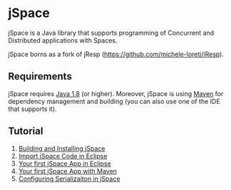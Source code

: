 # jSpace
jSpace is a Java library that supports programming of Concurrent and Distributed applications with Spaces.

jSpace borns as a fork of jResp (https://github.com/michele-loreti/jResp).

## Requirements
jSpace requires [Java 1.8](https://java.com/) (or higher). Moreover, jSpace is using [Maven](https://maven.apache.org/index.html) for dependency management and building (you can also use one of the IDE that supports it).

## Tutorial

1. [Building and Installing jSpace](getting_started.md)
2. [Import jSpace Code in Eclipse](eclipse_jspace.md)
3. [Your first jSpace App in Eclipse](first_application_eclipse.md)
4. [Your first jSpace App with Maven](first_application_maven.md)
5. [Configuring Serializaiton in jSpace](jspace_serialization.md)
